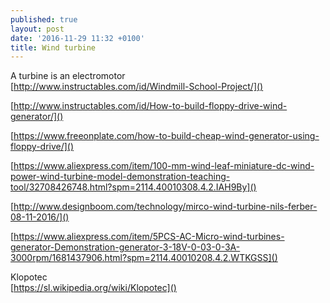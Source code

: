 ```yaml
---
published: true
layout: post
date: '2016-11-29 11:32 +0100'
title: Wind turbine
---
```

A turbine is an electromotor  
[http://www.instructables.com/id/Windmill-School-Project/]()

[http://www.instructables.com/id/How-to-build-floppy-drive-wind-generator/]()

[https://www.freeonplate.com/how-to-build-cheap-wind-generator-using-floppy-drive/]()

[https://www.aliexpress.com/item/100-mm-wind-leaf-miniature-dc-wind-power-wind-turbine-model-demonstration-teaching-tool/32708426748.html?spm=2114.40010308.4.2.IAH9By]()

[http://www.designboom.com/technology/mirco-wind-turbine-nils-ferber-08-11-2016/]()

[https://www.aliexpress.com/item/5PCS-AC-Micro-wind-turbines-generator-Demonstration-generator-3-18V-0-03-0-3A-3000rpm/1681437906.html?spm=2114.40010208.4.2.WTKGSS]()

Klopotec  
[https://sl.wikipedia.org/wiki/Klopotec]()

